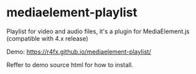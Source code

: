 # mediaelement-playlist
Playlist for video and audio files, it's a plugin for MediaElement.js (compatible with 4.x release)

Demo: https://r4fx.github.io/mediaelement-playlist/

Reffer to demo source html for how to install.
